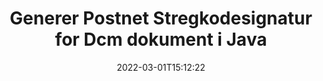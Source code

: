 ---
############################# Static ############################
layout: "auto-gen-signature"
date: 2022-03-01T15:12:22
draft: false
operation: Sign
signaturetype: Barcode
codetype: Postnet
fileformat: Dcm
productName: Java
lang: da
productCode: java
otherformats: pdf doc docx docm dot dotm dotx odt ott rtf xls xlsx xlsm xlsb csv ods ots xltx xltm ppt pptx pps ppsx odp otp potx potm pptm ppsm png jpg bmp gif tiff svg webp wmf
breadcrumb: Put  Barcode signature on Dcm for Java

############################# Head ############################
head_title: "eSign Dcm dokument med Postnet stregkode i Java"
head_description: "Opret Postnet stregkodesignatur og læg den på Dcm dokument med Java ved hjælp af et par linjer kode. Brug GroupDocs Document Signature API til at signere forskellige filformater."

############################# Header ############################
title: "Generer Postnet Stregkodesignatur for Dcm dokument i Java"
description: "eSignér dine Dcm forretningsdokumenter med Postnet stregkode. Generer stregkodesignatur hurtigt og nemt med et par linjer kode for at opsætte signeringsmuligheder."
bg_image: "https://cms.admin.containerize.com/templates/aspose/App_Themes/V3/images/bg/header1.png"
bg_overlay: false
button:
    enable: true

############################# SubMenu ############################
submenu:
    enable: true

    left:
        img_alt: "GroupDocs.Signature for Java"
        image: "https://cms.admin.containerize.com/templates/groupdocs/images/product-logos/90x90-noborder/groupdocs-signature-java.png"
        product: "GroupDocs.Signature"
        platform: "Java"



############################# About ############################
about:
    enable: true
    title: "Om GroupDocs.Signature for Java stregkodesignatur-API."
    content: |
        [GroupDocs.Signature for Java](https://products.groupdocs.com/signature/java/) er en hurtig og nem API til at administrere digitale dokumenter e-signering ved hjælp af stregkodetyper som UPCA, UPCE, EAN13, EAN14, Code39, Code39Extended, Code128, Codabar, Postnet, ISBN , ITF14 og mange andre. Kunder kan nemt oprette stregkoder, der giver den nødvendige tekst og lægge dem på PDF, Microsoft Office Words-dokumenter, Microsoft Office Excel-projektmapper, MS PowerPoint-præsentationer, Adobe Photoshop-filer og forskellige billedformater. Stregkoder placeret i dokumenter kan enten opdateres, søges, verificeres, slettes eller forhåndsvises. Desuden understøttes stregkodertilpasning.
    

############################# Steps ############################
steps:
    enable: true
    title_left: "Trin til at signere Dcm med Barcode i Java"
    content_left: |
        [GroupDocs.Signature for Java](https://products.groupdocs.com/signature/java/) giver mulighed for at signere Dcm dokumenter med Barcode signaturer hurtigt og nemt.
        
        * Opret en forekomst af signaturklassen, der leverer Dcm-fil, der skal signere som sti eller hukommelsesstrøm
        * Instantiér SignOptions-klassen og indstil alle krævede data.
        * Kald Signature.Sign()-metoden ved at sende output Dcm-fil eller hukommelsesstrøm

    title_right: " Systemkrav"
    content_right: |
        GroupDocs.Signature for Java understøttes på alle større platforme og operativsystemer. Før du udfører koden nedenfor, skal du sørge for, at du har følgende forudsætninger installeret på dit system.

        * Operativsystemer: Microsoft Windows, Linux, MacOS
        * Udviklingsmiljøer: NetBeans, Intellij IDEA, Eclipse, etc.
        * Java runtime: J2SE 6.0 and above
        * Få den seneste GroupDocs.Signature for Java fra [Maven](https://repository.groupdocs.com/webapp/#/artifacts/browse/tree/General/repo/com/groupdocs/groupdocs-signature)
         
    code: |
        ```java    
                
        // Set up input Dcm file
        String filePath = "input.dcm";
        // Set up output file
        String outputFilePath = "output.dcm";

        // Instantiate Signature for input file
        Signature signature = new Signature(filePath);

        // create barcode option with predefined barcode text
        BarcodeSignOptions options = new BarcodeSignOptions("John Smith");

        // setup Barcode encoding type
        options.setEncodeType(BarcodeTypes.Postnet);

        // set signature position
        options.setLeft(50);
        options.setTop(50);
        options.setWidth(200);
        options.setHeight(50);

        // sign Dcm document
        SignResult result = signature.sign(outputFilePath, options);

        ```

############################# Demos ############################
demos:
    enable: true
    title: "Signering af Dcm dokumenter med Barcode Live Demo"
    content: |
       Signer Dcm-filen med forskellige signaturer lige nu ved at besøge webstedet [GroupDocs.Signature App](https://products.groupdocs.app/signature/family). Gratis online demo venter på dig.

        
############################# About Formats ############################
about_formats:
    enable: true
    format:
        # format loop
        - icon: "fas fa-barcode"
          title: "About Postnet Barcode"
          content: |
            POSTNET (Postal Numeric Encoding Technique) er en stregkodesymbolik, der bruges af United States Postal Service til at hjælpe med at dirigere post.
          characterset: |
             Numeriske cifre (0-9).
          textcapacity: |
             Op til 11 tegn.
          image: |
             iVBORw0KGgoAAAANSUhEUgAAACcAAAAjCAYAAAAXMhMjAAAAAXNSR0IArs4c6QAAAARnQU1BAACxjwv8YQUAAAAJcEhZcwAADsMAAA7DAcdvqGQAAACeSURBVFhH7c7BCkMxEELR/P9Pp1LoRrCXpi4Cbw5kIRKZtS82x52a407Ncae+HrfWer8Pyr+i/3NcQv/nuIT+z3EJ/X/Ocf9mlxuhsXZ2uREaa2eXG6Gxdna5ERprZ5cbobF2drkRGmtnlxuhsXZ2uREaa2eXG6Gxdna5ERprZ5cbobF2drkRGmtnlxuhsXZ2ubnAHHdqjjt18XF7vwDevzbHqsQWPwAAAABJRU5ErkJggg==

          link: ""

############################# More Formats ############################
more_formats:
    enable: true
    title: "Andre understøttede Barcode-signaturer for Java"
    content: |
        "Du kan også signere Dcm med andre signaturtyper. Se venligst listen nedenfor."
    format: 
        
       
back_to_top:
    enable: true
---